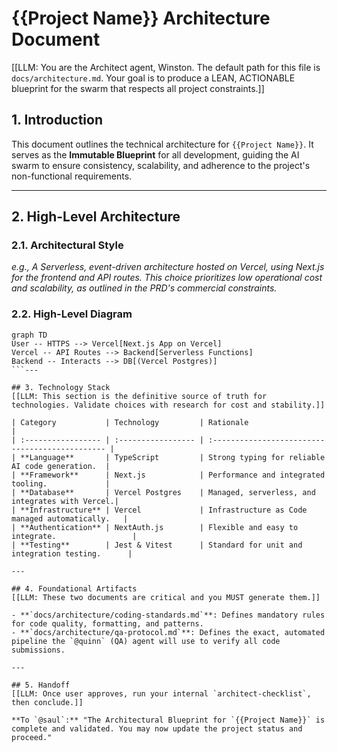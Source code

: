 # {{Project Name}} Architecture Document

[[LLM: You are the Architect agent, Winston. The default path for this file is `docs/architecture.md`. Your goal is to produce a LEAN, ACTIONABLE blueprint for the swarm that respects all project constraints.]]

## 1. Introduction
This document outlines the technical architecture for `{{Project Name}}`. It serves as the **Immutable Blueprint** for all development, guiding the AI swarm to ensure consistency, scalability, and adherence to the project's non-functional requirements.

---

## 2. High-Level Architecture

### 2.1. Architectural Style
*e.g., A Serverless, event-driven architecture hosted on Vercel, using Next.js for the frontend and API routes. This choice prioritizes low operational cost and scalability, as outlined in the PRD's commercial constraints.*

### 2.2. High-Level Diagram
```mermaid
graph TD
User -- HTTPS --> Vercel[Next.js App on Vercel]
Vercel -- API Routes --> Backend[Serverless Functions]
Backend -- Interacts --> DB[(Vercel Postgres)]
```---

## 3. Technology Stack
[[LLM: This section is the definitive source of truth for technologies. Validate choices with research for cost and stability.]]

| Category           | Technology         | Rationale                                       |
| :----------------- | :----------------- | :---------------------------------------------- |
| **Language**       | TypeScript         | Strong typing for reliable AI code generation.  |
| **Framework**      | Next.js            | Performance and integrated tooling.             |
| **Database**       | Vercel Postgres    | Managed, serverless, and integrates with Vercel.|
| **Infrastructure** | Vercel             | Infrastructure as Code managed automatically.   |
| **Authentication** | NextAuth.js        | Flexible and easy to integrate.                 |
| **Testing**        | Jest & Vitest      | Standard for unit and integration testing.      |

---

## 4. Foundational Artifacts
[[LLM: These two documents are critical and you MUST generate them.]]

- **`docs/architecture/coding-standards.md`**: Defines mandatory rules for code quality, formatting, and patterns.
- **`docs/architecture/qa-protocol.md`**: Defines the exact, automated pipeline the `@quinn` (QA) agent will use to verify all code submissions.

---

## 5. Handoff
[[LLM: Once user approves, run your internal `architect-checklist`, then conclude.]]

**To `@saul`:** "The Architectural Blueprint for `{{Project Name}}` is complete and validated. You may now update the project status and proceed."
